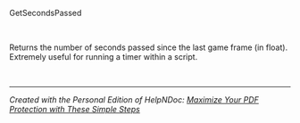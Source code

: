 # 

&nbsp;

GetSecondsPassed

&nbsp;

Returns the number of seconds passed since the last game frame (in float). Extremely useful for running a timer within a script.

&nbsp;


***
_Created with the Personal Edition of HelpNDoc: [Maximize Your PDF Protection with These Simple Steps](<https://www.helpndoc.com/step-by-step-guides/how-to-generate-an-encrypted-password-protected-pdf-document/>)_
